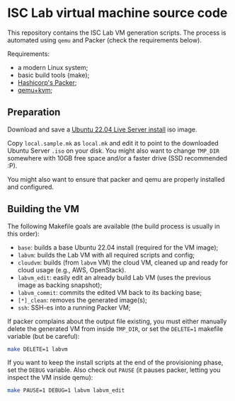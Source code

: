 # ISC Lab virtual machine source code

This repository contains the ISC Lab VM generation scripts.
The process is automated using `qemu` and Packer (check the requirements below).

Requirements:
 - a modern Linux system;
 - basic build tools (make);
 - [Hashicorp's Packer](https://packer.io/);
 - [qemu+kvm](https://qemu.org/);

## Preparation

Download and save a [Ubuntu 22.04 Live Server
install](http://cdimage.ubuntu.com/releases/22.04.1/release/) iso image.

Copy `local.sample.mk` as `local.mk` and edit it to point to the downloaded
Ubuntu Server `.iso` on your disk. You might also want to change `TMP_DIR`
somewhere with 10GB free space and/or a faster drive (SSD recommended :P).

You might also want to ensure that packer and qemu are properly installed and
configured.

## Building the VM

The following Makefile goals are available (the build process is usually in this
order):

- `base`: builds a base Ubuntu 22.04 install (required for the VM image);
- `labvm`: builds the Lab VM with all required scripts and config;
- `cloudvm`: builds (from `labvm` VM) the cloud VM, cleaned up and ready
  for cloud usage (e.g., AWS, OpenStack).
- `labvm_edit`: easily edit an already build Lab VM (uses the previous
  image as backing snapshot);
- `labvm_commit`: commits the edited VM back to its backing base;
- `[*]_clean`: removes the generated image(s);
- `ssh`: SSH-es into a running Packer VM;

If packer complains about the output file existing, you must either manually
delete the generated VM from inside `TMP_DIR`, or set the `DELETE=1` makefile
variable (but be careful):
```sh
make DELETE=1 labvm
```

If you want to keep the install scripts at the end of the provisioning phase,
set the `DEBUG` variable. Also check out `PAUSE` (it pauses packer,
letting you inspect the VM inside qemu):
```sh
make PAUSE=1 DEBUG=1 labvm labvm_edit
```

